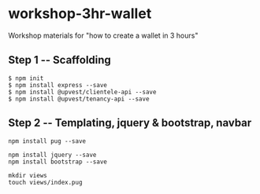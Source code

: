 # workshop-3hr-wallet

Workshop materials for "how to create a wallet in 3 hours"

## Step 1 -- Scaffolding

```
$ npm init
$ npm install express --save
$ npm install @upvest/clientele-api --save
$ npm install @upvest/tenancy-api --save
```

## Step 2 -- Templating, jquery & bootstrap, navbar

```
npm install pug --save

npm install jquery --save
npm install bootstrap --save

mkdir views
touch views/index.pug
```
